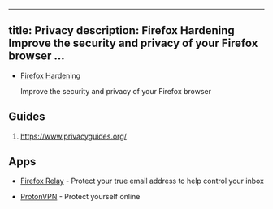 
---
title: Privacy
description: Firefox Hardening  Improve the security and privacy of your Firefox browser            ...
---


-   [Firefox Hardening](https://chrisx.xyz/blog/yet-another-firefox-hardening-guide/)

    Improve the security and privacy of your Firefox browser

## Guides

1. https://www.privacyguides.org/

## Apps

- [Firefox Relay](https://relay.firefox.com/) - Protect your true email address to help control your inbox

- [ProtonVPN](https://protonvpn.com/) - Protect yourself online


